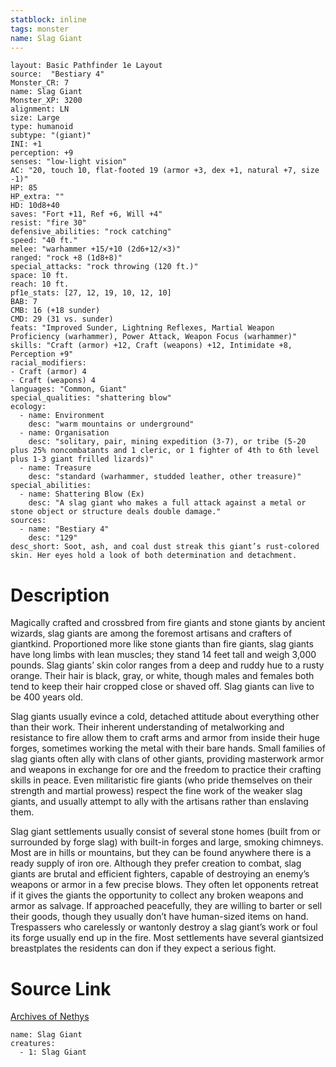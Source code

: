```yaml
---
statblock: inline
tags: monster
name: Slag Giant
---
```

```statblock
layout: Basic Pathfinder 1e Layout
source:  "Bestiary 4"
Monster_CR: 7
name: Slag Giant
Monster_XP: 3200
alignment: LN
size: Large
type: humanoid
subtype: "(giant)"
INI: +1
perception: +9
senses: "low-light vision"
AC: "20, touch 10, flat-footed 19 (armor +3, dex +1, natural +7, size -1)"
HP: 85
HP_extra: ""
HD: 10d8+40
saves: "Fort +11, Ref +6, Will +4"
resist: "fire 30"
defensive_abilities: "rock catching"
speed: "40 ft."
melee: "warhammer +15/+10 (2d6+12/×3)"
ranged: "rock +8 (1d8+8)"
special_attacks: "rock throwing (120 ft.)"
space: 10 ft.
reach: 10 ft.
pf1e_stats: [27, 12, 19, 10, 12, 10]
BAB: 7
CMB: 16 (+18 sunder)
CMD: 29 (31 vs. sunder)
feats: "Improved Sunder, Lightning Reflexes, Martial Weapon Proficiency (warhammer), Power Attack, Weapon Focus (warhammer)"
skills: "Craft (armor) +12, Craft (weapons) +12, Intimidate +8, Perception +9"
racial_modifiers:
- Craft (armor) 4
- Craft (weapons) 4
languages: "Common, Giant"
special_qualities: "shattering blow"
ecology:
  - name: Environment
    desc: "warm mountains or underground"
  - name: Organisation
    desc: "solitary, pair, mining expedition (3-7), or tribe (5-20 plus 25% noncombatants and 1 cleric, or 1 fighter of 4th to 6th level plus 1-3 giant frilled lizards)"
  - name: Treasure
    desc: "standard (warhammer, studded leather, other treasure)"
special_abilities:
  - name: Shattering Blow (Ex)
    desc: "A slag giant who makes a full attack against a metal or stone object or structure deals double damage."
sources:
  - name: "Bestiary 4"
    desc: "129"
desc_short: Soot, ash, and coal dust streak this giant’s rust-colored skin. Her eyes hold a look of both determination and detachment.
```
# Description
Magically crafted and crossbred from fire giants and stone giants by ancient wizards, slag giants are among the foremost artisans and crafters of giantkind. Proportioned more like stone giants than fire giants, slag giants have long limbs with lean muscles; they stand 14 feet tall and weigh 3,000 pounds. Slag giants’ skin color ranges from a deep and ruddy hue to a rusty orange. Their hair is black, gray, or white, though males and females both tend to keep their hair cropped close or shaved off. Slag giants can live to be 400 years old.

Slag giants usually evince a cold, detached attitude about everything other than their work. Their inherent understanding of metalworking and resistance to fire allow them to craft arms and armor from inside their huge forges, sometimes working the metal with their bare hands. Small families of slag giants often ally with clans of other giants, providing masterwork armor and weapons in exchange for ore and the freedom to practice their crafting skills in peace. Even militaristic fire giants (who pride themselves on their strength and martial prowess) respect the fine work of the weaker slag giants, and usually attempt to ally with the artisans rather than enslaving them.

Slag giant settlements usually consist of several stone homes (built from or surrounded by forge slag) with built-in forges and large, smoking chimneys. Most are in hills or mountains, but they can be found anywhere there is a ready supply of iron ore. Although they prefer creation to combat, slag giants are brutal and efficient fighters, capable of destroying an enemy’s weapons or armor in a few precise blows. They often let opponents retreat if it gives the giants the opportunity to collect any broken weapons and armor as salvage. If approached peacefully, they are willing to barter or sell their goods, though they usually don’t have human-sized items on hand. Trespassers who carelessly or wantonly destroy a slag giant’s work or foul its forge usually end up in the fire. Most settlements have several giantsized breastplates the residents can don if they expect a serious fight.
# Source Link
[Archives of Nethys](https://aonprd.com/MonsterDisplay.aspx?ItemName=Slag%20Giant)
```encounter-table
name: Slag Giant
creatures:
  - 1: Slag Giant
```
